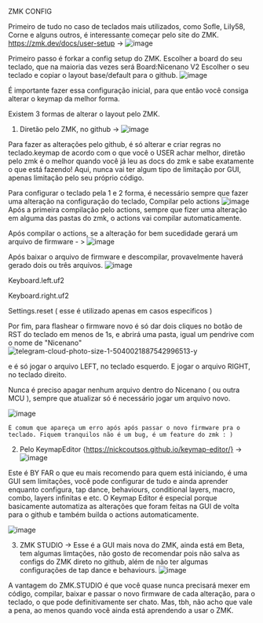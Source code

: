 ZMK CONFIG


Primeiro de tudo no caso de teclados mais utilizados, como Sofle, Lily58, Corne e alguns outros, é interessante começar pelo site do ZMK.
https://zmk.dev/docs/user-setup ->
![image](https://github.com/user-attachments/assets/07776e9f-de8b-4a12-ba79-470632582f6d)

Primeiro passo é forkar a config setup do ZMK.
Escolher a board do seu teclado, que na maioria das vezes será 
Board:Nicenano V2
Escolher o seu teclado e copiar o layout base/default para o github.
![image](https://github.com/user-attachments/assets/0527c640-3f06-4531-b0c0-1f64584daef7)

É importante fazer essa configuração inicial, para que então você consiga alterar o keymap da melhor forma.

Existem 3 formas de alterar o layout pelo ZMK.

 1. Diretão pelo ZMK, no github ->
![image](https://github.com/user-attachments/assets/3cc4374a-771b-4393-8859-d5db8fbc1b11)

Para fazer as alterações pelo github, é só alterar e criar regras no teclado.keymap de acordo com o que você o USER achar melhor, diretão pelo zmk é o melhor quando você já leu as docs do zmk e sabe exatamente o que está fazendo!
Aqui, nunca vai ter algum tipo de limitação por GUI, apenas limitação pelo seu próprio código.

  Para configurar o teclado pela 1 e 2 forma, é necessário sempre que fazer uma alteração na configuração do teclado,
  Compilar pelo actions
![image](https://github.com/user-attachments/assets/39f41191-e2d7-4da3-bccc-ba8f2fe95532)
  Após a primeira compilação pelo actions, sempre que fizer uma alteração em alguma das pastas do zmk, o actions vai compilar automaticamente.
  
  Após compilar o actions, se a alteração for bem sucedidade gerará um arquivo de firmware - >
  ![image](https://github.com/user-attachments/assets/1becced2-b136-44bc-a42f-6060e3e2a36d)

  Após baixar o arquivo de firmware e descompilar, provavelmente haverá gerado dois ou três arquivos.
  ![image](https://github.com/user-attachments/assets/385dad17-e6ec-4ec7-9e66-682085ad602f)
  
  Keyboard.left.uf2 
  
  Keyboard.right.uf2
  
  Settings.reset ( esse é utilizado apenas em casos especificos )

  Por fim, para flashear o firmware novo é só dar dois cliques no botão de RST do teclado em menos de 1s, e abrirá uma pasta, igual um pendrive com o nome de "Nicenano"
 ![telegram-cloud-photo-size-1-5040021887542996513-y](https://github.com/user-attachments/assets/217fe770-6b37-4470-a5f0-d6640a593a94)

  e é só jogar o arquivo LEFT, no teclado esquerdo.
  E jogar o arquivo RIGHT, no teclado direito.

  Nunca é preciso apagar nenhum arquivo dentro do Nicenano ( ou outra MCU ), sempre que atualizar só é necessário jogar um arquivo novo.

  ![image](https://github.com/user-attachments/assets/fec189f3-8293-4407-89ad-9f4268b701dc)
   
    É comum que apareça um erro após após passar o novo firmware pra o teclado. Fiquem tranquilos não é um bug, é um feature do zmk : )


2. Pelo KeymapEditor {https://nickcoutsos.github.io/keymap-editor/} ->
![image](https://github.com/user-attachments/assets/1bffa913-4f2e-4369-be6f-9c86814e70db)

Este é BY FAR o que eu mais recomendo para quem está iniciando, é uma GUI sem limitações, você pode configurar de tudo e ainda aprender enquanto configura, tap dance, behaviours, conditional layers, macro, combo,  layers infinitas e etc.
O Keymap Editor é especial porque basicamente automatiza as alterações que foram feitas na GUI de volta para o github e também builda o actions automaticamente.


![image](https://github.com/user-attachments/assets/c7c339a6-d595-4469-b02d-d556a2a272ed)


3. ZMK STUDIO -> Esse é a GUI mais nova do ZMK, ainda está em Beta, tem algumas limtações, não gosto de recomendar pois não salva as configs do ZMK direto no github, além de não ter algumas configurações de tap dance e behaviours.
![image](https://github.com/user-attachments/assets/f1532b9f-3dba-42ea-84fa-412ed3341d09)

A vantagem do ZMK.STUDIO é que você quase nunca precisará mexer em código, compilar, baixar e passar o novo firmware de cada alteração, para o teclado, o que pode definitivamente ser chato. Mas, tbh, não acho que vale a pena, ao menos quando você ainda está
aprendendo a usar o ZMK.
